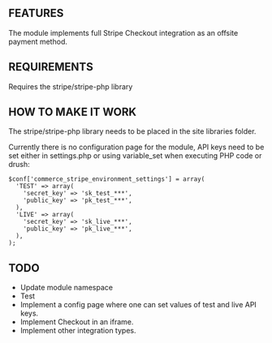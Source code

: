 ## FEATURES

The module implements full Stripe Checkout integration as an offsite payment method.


## REQUIREMENTS

Requires the stripe/stripe-php library 


## HOW TO MAKE IT WORK

The stripe/stripe-php library needs to be placed in the site libraries folder.

Currently there is no configuration page for the module, API keys need to be set either
in settings.php or using variable_set when executing PHP code or drush:

```
$conf['commerce_stripe_environment_settings'] = array(
  'TEST' => array(
    'secret_key' => 'sk_test_***',
    'public_key' => 'pk_test_***',
  ),
  'LIVE' => array(
    'secret_key' => 'sk_live_***',
    'public_key' => 'pk_live_***',
  ),
);
```


## TODO

* Update module namespace
* Test
* Implement a config page where one can set values of test and live API keys.
* Implement Checkout in an iframe.
* Implement other integration types.

